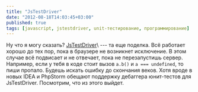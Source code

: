 ```yaml
---
title: "JsTestDriver"
date: "2012-08-18T14:03:45+03:00"
published: true
tags: [javascript, jstestdriver, unit-тестирование, программирование]
---
```


Ну что я могу сказать? [JsTestDriver](http://code.google.com/p/js-test-driver/)\ --- та еще поделка. Всё работает
хорошо до тех пор, пока в браузере не возникнет исключение. В этом случае всё подвисает и не отвечает, пока
не перезапустишь сервер. Например, если у тебя в коде стоит вызов `a.b()` и `a === undefined`, то пиши пропало.
Будешь искать ошибку до скончания веков. Хотя вроде в новых IDEA и PhpStorm обещают поддержку дебаггера юнит-тестов
для JsTestDriver. Посмотрим, что из этого выйдет.
